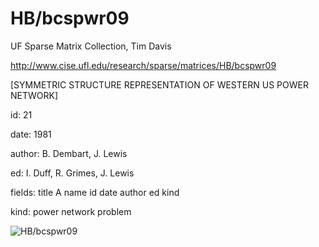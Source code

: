 # HB/bcspwr09

 UF Sparse Matrix Collection, Tim Davis

 http://www.cise.ufl.edu/research/sparse/matrices/HB/bcspwr09

 [SYMMETRIC STRUCTURE REPRESENTATION OF WESTERN US POWER NETWORK]

 id: 21

 date: 1981

 author: B. Dembart, J. Lewis

 ed: I. Duff, R. Grimes, J. Lewis

 fields: title A name id date author ed kind

 kind: power network problem

![HB/bcspwr09](http://www2.research.att.com/~yifanhu/GALLERY/GRAPHS/GIF_SMALL/HB@bcspwr09.gif)